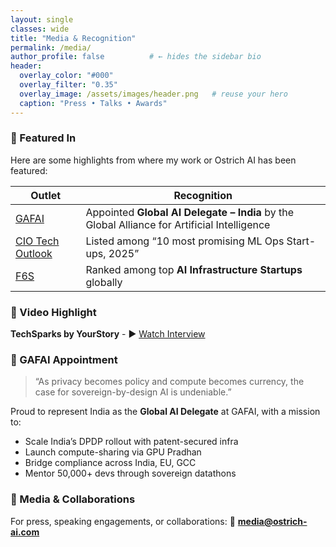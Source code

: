 ```yaml
---
layout: single
classes: wide
title: "Media & Recognition"
permalink: /media/
author_profile: false          # ← hides the sidebar bio
header:
  overlay_color: "#000"
  overlay_filter: "0.35"
  overlay_image: /assets/images/header.png   # reuse your hero
  caption: "Press • Talks • Awards"
---
```


### 📰 Featured In

Here are some highlights from where my work or Ostrich AI has been featured:

| Outlet | Recognition |
|--------|-------------|
| [GAFAI](https://www.linkedin.com/posts/global-alliance-for-artificial-intelligence_gafai-delegate-announcement-activity-7341498177356738566-WaLd) | Appointed **Global AI Delegate – India** by the Global Alliance for Artificial Intelligence |
| [CIO Tech Outlook](https://www.ciotechoutlook.com/solutions/mlops-startups/vendor/2025/_ostrich_ai_) | Listed among “10 most promising ML Ops Start-ups, 2025” |
| [F6S](https://www.f6s.com/companies/ai-infrastructure/india/co)| Ranked among top **AI Infrastructure Startups** globally |

### 🎥 Video Highlight

**TechSparks by YourStory**  - ▶️ [Watch Interview](https://youtu.be/tx1dtAeT4y8)

### 🔗 GAFAI Appointment

> “As privacy becomes policy and compute becomes currency, the case for sovereign-by-design AI is undeniable.”

Proud to represent India as the **Global AI Delegate** at GAFAI, with a mission to:

- Scale India’s DPDP rollout with patent-secured infra  
- Launch compute-sharing via GPU Pradhan  
- Bridge compliance across India, EU, GCC  
- Mentor 50,000+ devs through sovereign datathons

### 📮 Media & Collaborations

For press, speaking engagements, or collaborations: 📩 **media@ostrich-ai.com**
